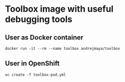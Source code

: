 # Toolbox image with useful debugging tools

## User as Docker container
`docker run -it --rm --name toolbox andrejmaya/toolbox`

## User in OpenShift
`oc create -f toolbox-pod.yml`